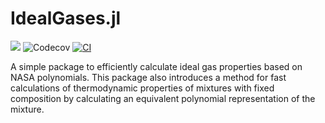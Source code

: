 # IdealGases.jl

[![](https://img.shields.io/badge/docs-latest-blue.svg)](https://mit-lae.github.io/IdealGases.jl/dev/) ![Codecov](https://img.shields.io/codecov/c/github/MIT-LAE/IdealGases.jl) [![CI](https://github.com/MIT-LAE/IdealGases.jl/actions/workflows/CI.yml/badge.svg)](https://github.com/MIT-LAE/IdealGases.jl/actions/workflows/CI.yml)


A simple package to efficiently calculate ideal gas properties based on NASA polynomials.
This package also introduces a method for fast calculations of thermodynamic properties of mixtures with fixed composition by calculating an equivalent polynomial representation of the mixture.
